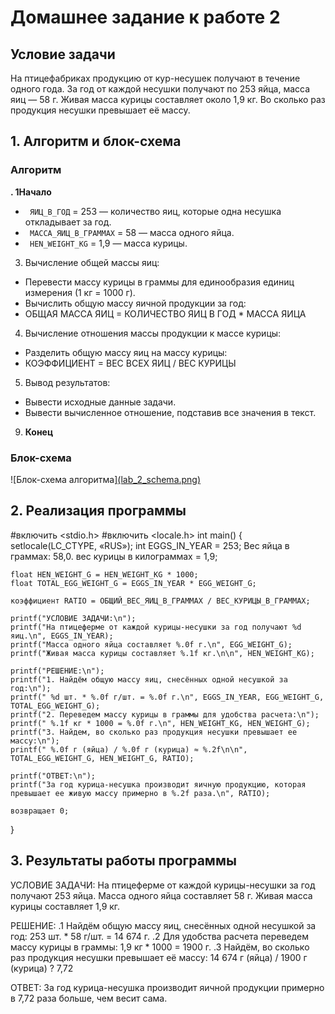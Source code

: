 # Домашнее задание к работе 2

## Условие задачи
На птицефабриках продукцию от кур-несушек получают в течение одного года. За год от каждой несушки получают по 253 яйца, масса яиц — 58 г. Живая масса курицы составляет около 1,9 кг. Во сколько раз продукция несушки превышает её массу.
## 1. Алгоритм и блок-схема

### Алгоритм
**. 1Начало**

  - ` ЯИЦ_В_ГОД` = 253 — количество яиц, которые одна несушка откладывает за год.
  - ` МАССА_ЯИЦ_В_ГРАММАХ` = 58 — масса одного яйца.
  - ` HEN_WEIGHT_KG` = 1,9 — масса курицы.
  3. Вычисление общей массы яиц:
  - Перевести массу курицы в граммы для единообразия единиц измерения (1 кг = 1000 г).
  - Вычислить общую массу яичной продукции за год:
  - ОБЩАЯ МАССА ЯИЦ = КОЛИЧЕСТВО ЯИЦ В ГОД * МАССА ЯИЦА
  4. Вычисление отношения массы продукции к массе курицы:
  - Разделить общую массу яиц на массу курицы:
  - КОЭФФИЦИЕНТ = ВЕС ВСЕХ ЯИЦ / ВЕС КУРИЦЫ
  5. Вывод результатов:
  - Вывести исходные данные задачи.
 - Вывести вычисленное отношение, подставив все значения в текст.
  9. **Конец**

### Блок-схема

![Блок-схема алгоритма][(lab_2_schema.png) ](https://app.diagrams.net/#Lsaprykin.drawio.png#%7B%22pageId%22%3A%22BSldnmuLx-TfrJCFuZIL%22%7D)




## 2. Реализация программы


#включить <stdio.h>
#включить <locale.h> 
int main() {
 setlocale(LC_CTYPE, «RUS»);
 int EGGS_IN_YEAR = 253;
 Вес яйца в граммах: 58,0.
 вес курицы в килограммах = 1,9;

    float HEN_WEIGHT_G = HEN_WEIGHT_KG * 1000;
    float TOTAL_EGG_WEIGHT_G = EGGS_IN_YEAR * EGG_WEIGHT_G;

    коэффициент RATIO = ОБЩИЙ_ВЕС_ЯИЦ_В_ГРАММАХ / ВЕС_КУРИЦЫ_В_ГРАММАХ;

    printf("УСЛОВИЕ ЗАДАЧИ:\n");
    printf("На птицеферме от каждой курицы-несушки за год получают %d яиц.\n", EGGS_IN_YEAR);
    printf("Масса одного яйца составляет %.0f г.\n", EGG_WEIGHT_G);
    printf("Живая масса курицы составляет %.1f кг.\n\n", HEN_WEIGHT_KG);

    printf("РЕШЕНИЕ:\n");
    printf("1. Найдём общую массу яиц, снесённых одной несушкой за год:\n");
    printf(" %d шт. * %.0f г/шт. = %.0f г.\n", EGGS_IN_YEAR, EGG_WEIGHT_G, TOTAL_EGG_WEIGHT_G);
    printf("2. Переведем массу курицы в граммы для удобства расчета:\n");
    printf(" %.1f кг * 1000 = %.0f г.\n", HEN_WEIGHT_KG, HEN_WEIGHT_G);
    printf("3. Найдем, во сколько раз продукция несушки превышает ее массу:\n");
    printf(" %.0f г (яйца) / %.0f г (курица) ≈ %.2f\n\n", TOTAL_EGG_WEIGHT_G, HEN_WEIGHT_G, RATIO);

    printf("ОТВЕТ:\n");
    printf("За год курица-несушка производит яичную продукцию, которая превышает ее живую массу примерно в %.2f раза.\n", RATIO);

    возвращает 0;
}

## 3. Результаты работы программы


УСЛОВИЕ ЗАДАЧИ:
На птицеферме от каждой курицы-несушки за год получают 253 яйца.
Масса одного яйца составляет 58 г.
Живая масса курицы составляет 1,9 кг.

РЕШЕНИЕ:
.1 Найдём общую массу яиц, снесённых одной несушкой за год:
 253 шт. * 58 г/шт. = 14 674 г.
.2 Для удобства расчета переведем массу курицы в граммы:
 1,9 кг * 1000 = 1900 г.
.3 Найдём, во сколько раз продукция несушки превышает её массу:
 14 674 г (яйца) / 1900 г (курица) ? 7,72

ОТВЕТ:
За год курица-несушка производит яичной продукции примерно в 7,72 раза больше, чем весит сама.
